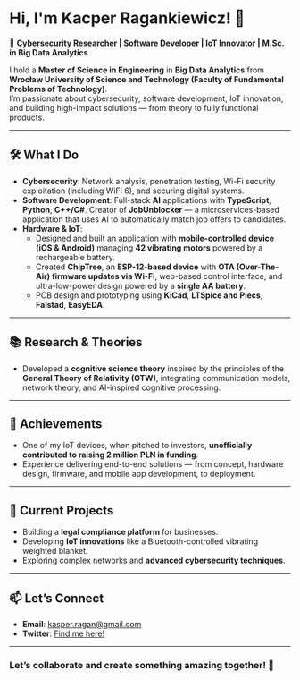 # Hi, I'm Kacper Ragankiewicz! 👋  

🚀 **Cybersecurity Researcher | Software Developer | IoT Innovator | M.Sc. in Big Data Analytics**  

I hold a **Master of Science in Engineering** in **Big Data Analytics** from **Wrocław University of Science and Technology (Faculty of Fundamental Problems of Technology)**.  
I’m passionate about cybersecurity, software development, IoT innovation, and building high-impact solutions — from theory to fully functional products.

---

## 🛠️ What I Do  

- **Cybersecurity**: Network analysis, penetration testing, Wi-Fi security exploitation (including WiFi 6), and securing digital systems.  
- **Software Development**: Full-stack **AI** applications with **TypeScript**, **Python**, **C++/C#**. Creator of **JobUnblocker** — a microservices-based application that uses AI to automatically match job offers to candidates.  
- **Hardware & IoT**:  
  - Designed and built an application with **mobile-controlled device (iOS & Android)** managing **42 vibrating motors** powered by a rechargeable battery.  
  - Created **ChipTree**, an **ESP-12-based device** with **OTA (Over-The-Air) firmware updates via Wi-Fi**, web-based control interface, and ultra-low-power design powered by a **single AA battery**.  
  - PCB design and prototyping using **KiCad**, **LTSpice and Plecs**, **Falstad**, **EasyEDA**.  

---

## 📚 Research & Theories  

- Developed a **cognitive science theory** inspired by the principles of the **General Theory of Relativity (OTW)**, integrating communication models, network theory, and AI-inspired cognitive processing.  

---

## 🌟 Achievements  

- One of my IoT devices, when pitched to investors, **unofficially contributed to raising 2 million PLN in funding**.  
- Experience delivering end-to-end solutions — from concept, hardware design, firmware, and mobile app development, to deployment.  

---

## 🌱 Current Projects  

- Building a **legal compliance platform** for businesses.  
- Developing **IoT innovations** like a Bluetooth-controlled vibrating weighted blanket.  
- Exploring complex networks and **advanced cybersecurity techniques**.

---

## 📫 Let’s Connect  

- **Email**: [kasper.ragan@gmail.com](mailto:kasper.ragan@gmail.com)  
- **Twitter**: [Find me here!](#)  

---

### Let’s collaborate and create something amazing together! 🚀  
